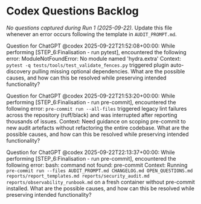 # Codex Questions Backlog

_No questions captured during Run 1 (2025-09-22)._  Update this file whenever an error occurs following the template in `AUDIT_PROMPT.md`.

Question for ChatGPT @codex 2025-09-22T21:52:08+00:00:
While performing [STEP_6:Finalisation - run pytest], encountered the following error:
ModuleNotFoundError: No module named 'hydra.extra'
Context: `pytest -q tests/tools/test_validate_fences.py` triggered plugin auto-discovery pulling missing optional dependencies.
What are the possible causes, and how can this be resolved while preserving intended functionality?

Question for ChatGPT @codex 2025-09-22T21:53:20+00:00:
While performing [STEP_6:Finalisation - run pre-commit], encountered the following error:
`pre-commit run --all-files` triggered legacy lint failures across the repository (ruff/black) and was interrupted after reporting thousands of issues.
Context: Need guidance on scoping pre-commit to new audit artefacts without refactoring the entire codebase.
What are the possible causes, and how can this be resolved while preserving intended functionality?

Question for ChatGPT @codex 2025-09-22T22:13:37+00:00:
While performing [STEP_6:Finalisation - run pre-commit], encountered the following error:
bash: command not found: pre-commit
Context: Running `pre-commit run --files AUDIT_PROMPT.md CHANGELOG.md OPEN_QUESTIONS.md reports/report_templates.md reports/security_audit.md reports/observability_runbook.md` on a fresh container without pre-commit installed.
What are the possible causes, and how can this be resolved while preserving intended functionality?
